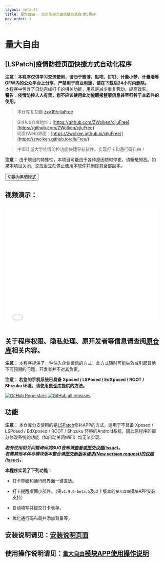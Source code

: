 ```yaml
---
layout: default
title: 量大自由 - 疫情防控页面快捷方式自动化程序
nav_order: 1
---
```


# 量大自由

## [LSPatch]疫情防控页面快捷方式自动化程序

**注意：本程序仅供学习交流使用，请勿于微博、贴吧、钉钉、计量小梦、计量墙等GFW内的公众平台上分享，严禁用于商业用途，请在下载后24小时内删除。**<br>
本程序中包含了自动完成打卡的相关功能，用意是减少重复劳动，提高效率。<br>
**警告：疫情防控人人有责，您不应该使用此功能瞒报健康信息甚至归咎于本软件的使用。**

> 本仓库复刻自 [zxy19/cjluFree](https://github.com/zxy19/cjluFree)

> GitHub仓库地址：[https://github.com/ZWolken/cjluFree](https://github.com/ZWolken/cjluFree)<br>网页(Web)界面：[https://zwolken.github.io/cjluFree/](https://zwolken.github.io/cjluFree/)

> 中国计量大学疫情防控功能快捷导航软件。实现打卡和通行码自由！

**注意：** 由于项目的特殊性，本项目可能由于各种原因随时停更，请~~窒息~~知悉。如果本项目关闭，您应当立刻停止使用本软件并删除其全部副本。

<button class="btn js-toggle-dark-mode">切换为黑暗模式</button>

<script>
const toggleDarkMode = document.querySelector('.js-toggle-dark-mode');

jtd.addEvent(toggleDarkMode, 'click', function(){
  if (jtd.getTheme() === 'dark') {
    jtd.setTheme('light');
    toggleDarkMode.textContent = '切换为黑暗模式';
  } else {
    jtd.setTheme('dark');
    toggleDarkMode.textContent = '切换为明亮模式';
  }
});
</script>

## 视频演示：

<iframe src="//player.bilibili.com/player.html?bvid=BV1hv4y1F7UF&page=1&high_quality=1&danmaku=0" scrolling="no" border="0" frameborder="no" framespacing="0" allowfullscreen="true" width="100%" height="400px" sandbox="allow-top-navigation allow-same-origin allow-forms allow-scripts"> </iframe>

## 关于程序权限、隐私处理、原开发者等信息请查阅[原仓库](https://github.com/zxy19/cjluFree)相关内容。

**注意：** 本程序提供了一种注入企业微信的方式，此方式随时可能失效或引起其他不可预期的问题，开发者并不对其负责。

**注意： 若您的手机系统已具备 Xposed / LSPosed / EdXposed / ROOT / Shizuku 环境，请使用[原仓库](https://github.com/zxy19/cjluFree)提供的方法。**

[![GitHub Repo stars](https://img.shields.io/github/stars/ZWolken/cjluFree?style=for-the-badge)](https://github.com/ZWolken/cjluFree)
[![GitHub all releases](https://img.shields.io/github/downloads/ZWolken/cjluFree/total?style=for-the-badge)](https://zwolken.github.io/cjluFree/docs/releases_pages/)

## 功能

**注意：** 本仓库分支使用的是[LSPatch](https://github.com/LSPosed/LSPatch)修补APP的方式，适用于不具备 Xposed / LSPosed / EdXposed / ROOT / Shizuku 环境的Android系统，因此原程序的部分修改系统的功能（如自动关闭WiFi）均无法实现。

***若有使用相关问题询问或BUG告知请[查看或提交议题(issue)](https://github.com/ZWolken/cjluFree/issues)。***<br>
***若需其他本体与模块版本整合请[提交新版本请求(New version request)的议题(issue)](https://github.com/ZWolken/cjluFree/issues/new/choose)。***

**本程序实现了下列功能：**

+ 打卡界面和通行码界面一键直达。

+ 打卡提醒桌面小部件。（需`v1.9.0-beta.5`及以上版本的`量大自由`模块APP安装支持）

+ 自动填写并提交打卡表单。

+ 优化通行码布局并添加背景等。

## 安装说明请见：[安装说明页面](https://zwolken.github.io/cjluFree/docs/install_guide.html)

## 使用操作说明请见：[`量大自由`模块APP使用操作说明](https://zwolken.github.io/cjluFree/docs/plug-in_README/)
